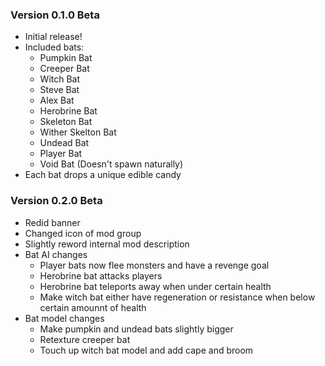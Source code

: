 ### Version 0.1.0 Beta
- Initial release!
- Included bats:
  - Pumpkin Bat
  - Creeper Bat
  - Witch Bat
  - Steve Bat
  - Alex Bat
  - Herobrine Bat
  - Skeleton Bat
  - Wither Skelton Bat
  - Undead Bat
  - Player Bat
  - Void Bat (Doesn't spawn naturally)
- Each bat drops a unique edible candy

### Version 0.2.0 Beta
- Redid banner
- Changed icon of mod group
- Slightly reword internal mod description
- Bat AI changes
  - Player bats now flee monsters and have a revenge goal
  - Herobrine bat attacks players
  - Herobrine bat teleports away when under certain health
  - Make witch bat either have regeneration or resistance when below certain amounnt of health
- Bat model changes
  - Make pumpkin and undead bats slightly bigger
  - Retexture creeper bat
  - Touch up witch bat model and add cape and broom